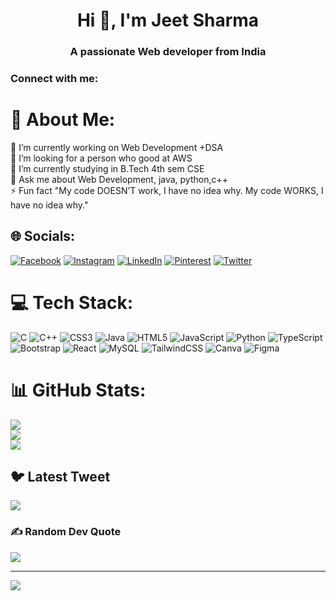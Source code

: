 <h1 align="center">Hi 👋, I'm Jeet Sharma</h1>
<h3 align="center">A passionate Web developer from India</h3>

<!-- <p align="left"> <a href="https://github.com/dracula/github-profile-trophy"><img src="https://github-profile-trophy.vercel.app/?username=sharmajeet" alt="sharmajeet" /></a> </p> -->

<h3 align="left">Connect with me:</h3>
<p align="left">
</p>


# 💫 About Me:
🔭 I’m currently working on Web Development +DSA<br>👯 I’m looking for a person who good at AWS<br>🌱 I’m currently studying in B.Tech 4th sem CSE<br>💬 Ask me about Web Development, java, python,c++<br>⚡ Fun fact "My code DOESN’T work, I have no idea why. My code WORKS, I have no idea why."


## 🌐 Socials:
[![Facebook](https://img.shields.io/badge/Facebook-%231877F2.svg?logo=Facebook&logoColor=white)](https://facebook.com/JeetSharma) [![Instagram](https://img.shields.io/badge/Instagram-%23E4405F.svg?logo=Instagram&logoColor=white)](https://instagram.com/mr.jeet_5357) [![LinkedIn](https://img.shields.io/badge/LinkedIn-%230077B5.svg?logo=linkedin&logoColor=white)](https://linkedin.com/in/www.linkedin.com/in/jeet-sharma-2a7414260) [![Pinterest](https://img.shields.io/badge/Pinterest-%23E60023.svg?logo=Pinterest&logoColor=white)](https://pinterest.com/jeetsharma) [![Twitter](https://img.shields.io/badge/Twitter-%231DA1F2.svg?logo=Twitter&logoColor=white)](https://twitter.com/JEETSHA54401752) 

# 💻 Tech Stack:
![C](https://img.shields.io/badge/c-%2300599C.svg?style=for-the-badge&logo=c&logoColor=white) ![C++](https://img.shields.io/badge/c++-%2300599C.svg?style=for-the-badge&logo=c%2B%2B&logoColor=white) ![CSS3](https://img.shields.io/badge/css3-%231572B6.svg?style=for-the-badge&logo=css3&logoColor=white) ![Java](https://img.shields.io/badge/java-%23ED8B00.svg?style=for-the-badge&logo=java&logoColor=white) ![HTML5](https://img.shields.io/badge/html5-%23E34F26.svg?style=for-the-badge&logo=html5&logoColor=white) ![JavaScript](https://img.shields.io/badge/javascript-%23323330.svg?style=for-the-badge&logo=javascript&logoColor=%23F7DF1E) ![Python](https://img.shields.io/badge/python-3670A0?style=for-the-badge&logo=python&logoColor=ffdd54) ![TypeScript](https://img.shields.io/badge/typescript-%23007ACC.svg?style=for-the-badge&logo=typescript&logoColor=white) ![Bootstrap](https://img.shields.io/badge/bootstrap-%23563D7C.svg?style=for-the-badge&logo=bootstrap&logoColor=white) ![React](https://img.shields.io/badge/react-%2320232a.svg?style=for-the-badge&logo=react&logoColor=%2361DAFB) ![MySQL](https://img.shields.io/badge/mysql-%2300f.svg?style=for-the-badge&logo=mysql&logoColor=white) ![TailwindCSS](https://img.shields.io/badge/tailwindcss-%2338B2AC.svg?style=for-the-badge&logo=tailwind-css&logoColor=white) ![Canva](https://img.shields.io/badge/Canva-%2300C4CC.svg?style=for-the-badge&logo=Canva&logoColor=white) 	![Figma](https://img.shields.io/badge/figma-%23F24E1E.svg?style=for-the-badge&logo=figma&logoColor=white)
# 📊 GitHub Stats:
![](https://github-readme-stats.vercel.app/api?username=jeetsharma&theme=blueberry&hide_border=false&include_all_commits=true&count_private=false)<br/>
![](https://github-readme-streak-stats.herokuapp.com/?user=jeetsharma&theme=blueberry&hide_border=false)<br/>
![](https://github-readme-stats.vercel.app/api/top-langs/?username=jeetsharma&theme=blueberry&hide_border=false&include_all_commits=true&count_private=false&layout=compact)

## 🐦 Latest Tweet
[![](https://gtce.itsvg.in/api?username=JEETSHA54401752)](https://github.com/VishwaGauravIn/github-twitter-card-embed)

### ✍️ Random Dev Quote
![](https://quotes-github-readme.vercel.app/api?type=horizontal&theme=tokyonight)



---
[![](https://visitcount.itsvg.in/api?id=jeetsharma&icon=0&color=0)](https://visitcount.itsvg.in)
<!-- <p align="left"> <img src="https://komarev.com/ghpvc/?username=sharmajeet&label=Profile%20views&color=0e75b6&style=flat" alt="sharmajeet" /> </p> -->



<!-- Proudly created with GPRM ( https://gprm.itsvg.in ) -->
